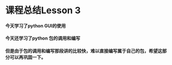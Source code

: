 # 课程总结Lesson 3

#### 今天学习了python GUI的使用

#### 今天还学习了python 包的调用和编写

#### 但是由于包的调用和编写那段讲的比较快，难以直接编写属于自己的包，希望这部分可以再巩固一下。







